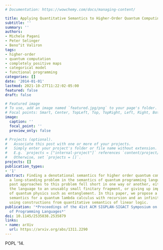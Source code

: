 ```yaml
---
# Documentation: https://wowchemy.com/docs/managing-content/

title: Applying Quantitative Semantics to Higher-Order Quantum Computing
subtitle: ''
summary: ''
authors:
- Michele Pagani
- Peter Selinger
- Beno^it Valiron
tags:
- higher-order
- quantum computation
- completely positive maps
- categorical model
- functional programming
categories: []
date: '2014-01-01'
lastmod: 2021-10-27T11:22:02-05:00
featured: false
draft: false

# Featured image
# To use, add an image named `featured.jpg/png` to your page's folder.
# Focal points: Smart, Center, TopLeft, Top, TopRight, Left, Right, BottomLeft, Bottom, BottomRight.
image:
  caption: ''
  focal_point: ''
  preview_only: false

# Projects (optional).
#   Associate this post with one or more of your projects.
#   Simply enter your project's folder or file name without extension.
#   E.g. `projects = ["internal-project"]` references `content/project/deep-learning/index.md`.
#   Otherwise, set `projects = []`.
projects: []
publication_types:
- '1'
abstract: Finding a denotational semantics for higher order quantum computation is
  a long-standing problem in the semantics of quantum programming languages. Most
  past approaches to this problem fell short in one way or another, either limiting
  the language to an unusably small finitary fragment, or giving up important features
  of quantum physics such as entanglement. In this paper, we propose a denotational
  semantics for a quantum lambda calculus with recursion and an infinite data type,
  using constructions from quantitative semantics of linear logic.
publication: '*Proceedings of the 41st ACM SIGPLAN-SIGACT Symposium on Principles
  of Programming Languages*'
doi: 10.1145/2535838.2535879
links:
- name: arXiv
  url: https://arxiv.org/abs/1311.2290
---
```

POPL '14. 
